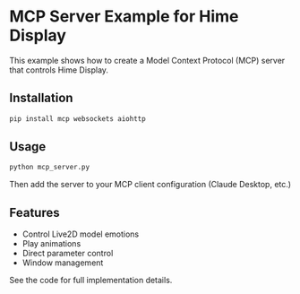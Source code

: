 # MCP Server Example for Hime Display

This example shows how to create a Model Context Protocol (MCP) server that controls Hime Display.

## Installation

```bash
pip install mcp websockets aiohttp
```

## Usage

```bash
python mcp_server.py
```

Then add the server to your MCP client configuration (Claude Desktop, etc.)

## Features

- Control Live2D model emotions
- Play animations
- Direct parameter control
- Window management

See the code for full implementation details.
